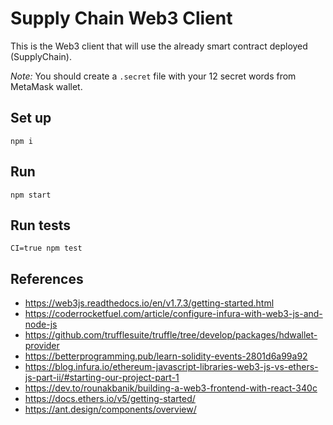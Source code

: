# Supply Chain Web3 Client
This is the Web3 client that will use the already smart contract deployed (SupplyChain).

_Note:_ You should create a `.secret` file with your 12 secret words from MetaMask wallet.

## Set up
```shell
npm i
```

## Run
```shell
npm start
```

## Run tests
```shell
CI=true npm test
```

## References
- https://web3js.readthedocs.io/en/v1.7.3/getting-started.html
- https://coderrocketfuel.com/article/configure-infura-with-web3-js-and-node-js
- https://github.com/trufflesuite/truffle/tree/develop/packages/hdwallet-provider
- https://betterprogramming.pub/learn-solidity-events-2801d6a99a92
- https://blog.infura.io/ethereum-javascript-libraries-web3-js-vs-ethers-js-part-ii/#starting-our-project-part-1
- https://dev.to/rounakbanik/building-a-web3-frontend-with-react-340c
- https://docs.ethers.io/v5/getting-started/
- https://ant.design/components/overview/
